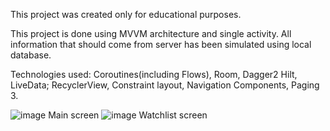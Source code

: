 This project was created only for educational purposes.

This project is done using MVVM architecture and single activity. All information that should come from server has been simulated using local database.

Technologies used: Coroutines(including Flows), Room, Dagger2 Hilt, LiveData; RecyclerView, Constraint layout, Navigation Components, Paging 3.

![image](https://user-images.githubusercontent.com/84021606/123514261-be3e6580-d69a-11eb-9431-109743d7e1c8.png) Main screen
![image](https://user-images.githubusercontent.com/84021606/123514263-c3031980-d69a-11eb-9db8-668b4fab6238.png) Watchlist screen

